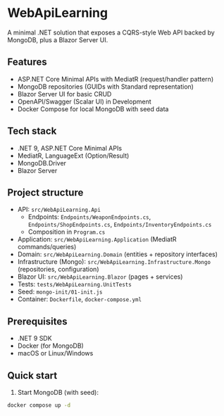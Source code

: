 # WebApiLearning

A minimal .NET solution that exposes a CQRS-style Web API backed by MongoDB, plus a Blazor Server UI.

## Features

- ASP.NET Core Minimal APIs with MediatR (request/handler pattern)
- MongoDB repositories (GUIDs with Standard representation)
- Blazor Server UI for basic CRUD
- OpenAPI/Swagger (Scalar UI) in Development
- Docker Compose for local MongoDB with seed data

## Tech stack

- .NET 9, ASP.NET Core Minimal APIs
- MediatR, LanguageExt (Option/Result)
- MongoDB.Driver
- Blazor Server

## Project structure

- API: `src/WebApiLearning.Api`
  - Endpoints: `Endpoints/WeaponEndpoints.cs`, `Endpoints/ShopEndpoints.cs`, `Endpoints/InventoryEndpoints.cs`
  - Composition in `Program.cs`
- Application: `src/WebApiLearning.Application` (MediatR commands/queries)
- Domain: `src/WebApiLearning.Domain` (entities + repository interfaces)
- Infrastructure (Mongo): `src/WebApiLearning.Infrastructure.Mongo` (repositories, configuration)
- Blazor UI: `src/WebApiLearning.Blazor` (pages + services)
- Tests: `tests/WebApiLearning.UnitTests`
- Seed: `mongo-init/01-init.js`
- Container: `Dockerfile`, `docker-compose.yml`

## Prerequisites

- .NET 9 SDK
- Docker (for MongoDB)
- macOS or Linux/Windows

## Quick start

1) Start MongoDB (with seed):
````sh
docker compose up -d
````